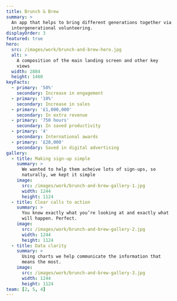 ```yaml
---
title: Brunch & Brew
summary: >
  An app that helps to bring different generations together via
  intergenerational volunteering.
displayOrder: 3
featured: true
hero:
  src: /images/work/brunch-and-brew-hero.jpg
  alt: >
    A composition of the main landing screen and other key
    views
  width: 2884
  height: 1460
keyFacts:
  - primary: '50%'
    secondary: Increase in engagement
  - primary: '10%'
    secondary: Increase in sales
  - primary: '£1,000,000'
    secondary: In extra revenue
  - primary: '750 hours'
    secondary: In saved productivity
  - primary: '4'
    secondary: International awards
  - primary: '£28,000'
    secondary: Saved in digital advertising
gallery:
  - title: Making sign-up simple
    summary: >
      We wanted to help them acheive lots of sign-ups, so
      naturally, we kept it simple
    image:
      src: /images/work/brunch-and-brew-gallery-1.jpg
      width: 1244
      height: 1124
  - title: Clear calls to action
    summary: >
      You know exactly what you’re looking at and exactly what
      will happen. Perfect.
    image:
      src: /images/work/brunch-and-brew-gallery-2.jpg
      width: 1244
      height: 1124
  - title: Data clarity
    summary: >
      Using charts we help communicate the information that
      means the most.
    image:
      src: /images/work/brunch-and-brew-gallery-3.jpg
      width: 1244
      height: 1124
team: [2, 5, 4]
---
```

